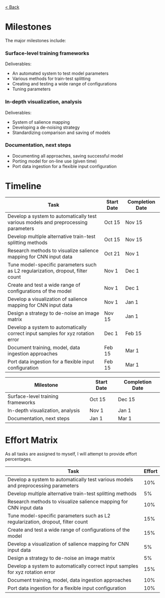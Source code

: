 [< Back](../README.md)

# Milestones

The major milestones include:

### Surface-level training frameworks

Deliverables:

- An automated system to test model parameters
- Various methods for train-test splitting
- Creating and testing a wide range of configurations
- Tuning parameters

### In-depth visualization, analysis

Deliverables:

- System of salience mapping
- Developing a de-noising strategy
- Standardizing comparison and saving of models

### Documentation, next steps

- Documenting all approaches, saving successful model
- Porting model for on-line use (given time)
- Port data ingestion for a flexible input configuration

# Timeline

| Task | Start Date | Completion Date | 
| ---- | ---------- | --------------- |
| Develop a system to automatically test various models and preprocessing parameters | Oct 15 | Nov 15 |
| Develop multiple alternative train-test splitting methods | Oct 15 | Nov 15 |
| Research methods to visualize salience mapping for CNN input data | Oct 21 | Nov 1 |
| Tune model-specific parameters such as L2 regularization, dropout, filter count | Nov 1 | Dec 1 |
| Create and test a wide range of configurations of the model | Nov 1 | Dec 1
| Develop a visualization of salience mapping for CNN input data | Nov 1 | Jan 1 |
| Design a strategy to de-noise an image matrix | Nov 15 | Jan 1 |
| Develop a system to automatically correct input samples for xyz rotation error | Dec 1 | Feb 15 |
| Document training, model, data ingestion approaches | Feb 15 | Mar 1 |
| Port data ingestion for a flexible input configuration | Feb 15 | Mar 1 |

| Milestone | Start Date | Completion Date | 
| --------- | ---------- | --------------- |
| Surface-level training frameworks | Oct 15 | Dec 15 |
| In-depth visualization, analysis | Nov 1 | Jan 1 |
| Documentation, next steps | Jan 1 | Mar 1 |

# Effort Matrix

As all tasks are assigned to myself, I will attempt to provide effort percentages.

| Task | Effort |
| ---- | ------ |
| Develop a system to automatically test various models and preprocessing parameters | 10% |
| Develop multiple alternative train-test splitting methods | 5% |
| Research methods to visualize salience mapping for CNN input data | 10% | 
| Tune model-specific parameters such as L2 regularization, dropout, filter count | 15% | 
| Create and test a wide range of configurations of the model | 15% |
| Develop a visualization of salience mapping for CNN input data | 5% | 
| Design a strategy to de-noise an image matrix | 5% | 
| Develop a system to automatically correct input samples for xyz rotation error | 15% | 
| Document training, model, data ingestion approaches | 10% |
| Port data ingestion for a flexible input configuration | 10% | 